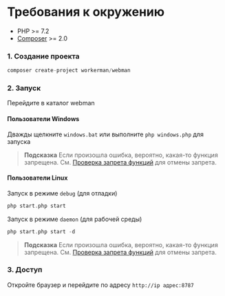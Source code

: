 # Требования к окружению

* PHP >= 7.2
* [Composer](https://getcomposer.org/) >= 2.0

### 1. Создание проекта

```php
composer create-project workerman/webman
```

### 2. Запуск

Перейдите в каталог webman

#### Пользователи Windows
Дважды щелкните `windows.bat` или выполните `php windows.php` для запуска

> **Подсказка**
> Если произошла ошибка, вероятно, какая-то функция запрещена. См. [Проверка запрета функций](others/disable-function-check.md) для отмены запрета.

#### Пользователи Linux
Запуск в режиме `debug` (для отладки)

```php
php start.php start
```

Запуск в режиме `daemon` (для рабочей среды)

```php
php start.php start -d
```

> **Подсказка**
> Если произошла ошибка, вероятно, какая-то функция запрещена. См. [Проверка запрета функций](others/disable-function-check.md) для отмены запрета.

### 3. Доступ

Откройте браузер и перейдите по адресу `http://ip адрес:8787`
